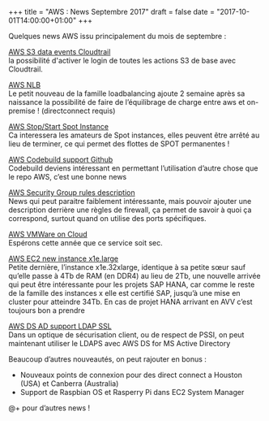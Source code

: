 +++
title = "AWS : News Septembre 2017"
draft = false
date = "2017-10-01T14:00:00+01:00"
+++

Quelques news AWS issu principalement du mois de septembre :

[AWS S3 data events Cloudtrail](https://aws.amazon.com/fr/about-aws/whats-new/2017/09/aws-cloudtrail-enables-option-to-add-all-amazon-s3-buckets-to-data-events/)  
<i class="fa fa-arrow-circle-right" aria-hidden="true"></i> la possibilité d'activer le login de toutes les actions S3 de base avec Cloudtrail.

[AWS NLB](https://aws.amazon.com/fr/about-aws/whats-new/2017/09/elastic-load-balancing-network-load-balancer-now-supports-load-balancing-to-ip-addresses-as-targets-for-aws-and-on-premises-resources/)  
<i class="fa fa-arrow-circle-right" aria-hidden="true"></i> Le petit nouveau de la famille loadbalancing ajoute 2 semaine après sa naissance la possibilité de faire de l’équilibrage de charge entre aws et on-premise ! (directconnect requis) 

[AWS Stop/Start Spot Instance](https://aws.amazon.com/fr/about-aws/whats-new/2017/09/amazon-ec2-spot-can-now-stop-and-start-your-spot-instances/)  
<i class="fa fa-arrow-circle-right" aria-hidden="true"></i> Ca interessera les amateurs de Spot instances, elles peuvent être arrêté au lieu de terminer, ce qui permet des flottes de SPOT permanentes !

[AWS Codebuild support Github](https://aws.amazon.com/fr/about-aws/whats-new/2017/09/aws-codebuild-now-supports-building-github-pull-requests/)  
<i class="fa fa-arrow-circle-right" aria-hidden="true"></i> Codebuild deviens intéressant en permettant l’utilisation d’autre chose que le repo AWS, c’est une bonne news 

[AWS Security Group rules description](https://aws.amazon.com/fr/blogs/aws/new-descriptions-for-security-group-rules/)  
<i class="fa fa-arrow-circle-right" aria-hidden="true"></i> News qui peut paraitre faiblement intéressante, mais pouvoir ajouter une description derrière une règles de firewall, ça permet de savoir à quoi ça correspond, surtout quand on utilise des ports spécifiques.

[AWS VMWare on Cloud](https://aws.amazon.com/fr/blogs/aws/vmware-cloud-on-aws-now-available/)  
<i class="fa fa-arrow-circle-right" aria-hidden="true"></i> Espérons cette année que ce service soit sec.

[AWS EC2 new instance x1e.large](https://aws.amazon.com/fr/blogs/aws/now-available-ec2-instances-with-4-tb-of-memory/)  
<i class="fa fa-arrow-circle-right" aria-hidden="true"></i> Petite dernière, l’instance x1e.32xlarge, identique à sa petite sœur sauf qu’elle passe à 4Tb de RAM (en DDR4) au lieu de 2Tb, une nouvelle arrivée qui peut être intéressante pour les projets SAP HANA, car comme le reste de la famille des instances x elle est certifié SAP, jusqu’à une mise en cluster pour atteindre 34Tb. En cas de projet HANA arrivant en AVV c’est toujours bon a prendre

[AWS DS AD support LDAP SSL](https://aws.amazon.com/fr/about-aws/whats-new/2017/09/now-you-can-encrypt-ldap-communication-with-aws-directory-service-for-microsoft-active-directory/)  
<i class="fa fa-arrow-circle-right" aria-hidden="true"></i> Dans un optique de sécurisation client, ou de respect de PSSI, on peut maintenant utiliser le LDAPS avec AWS DS for MS Active Directory

Beaucoup d’autres nouveautés, on peut rajouter en bonus :  
* Nouveaux points de connexion pour des direct connect a Houston (USA) et Canberra (Australia)  
* Support de Raspbian OS et Rasperry Pi dans EC2 System Manager

@+ pour d’autres news !